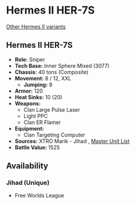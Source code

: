 # Hermes II HER-7S 

[Other Hermes II variants](../hermes_ii.md) 

## Hermes II HER-7S 

- **Role:** Sniper 
- **Tech Base:** Inner Sphere Mixed (3077) 
- **Chassis:** 40 tons (Composite) 
- **Movement:** 8 / 12, XXL 
  - **Jumping:** 8 
- **Armor:** 120 
- **Heat Sinks:** 10 (20) 
- **Weapons:** 
  - Clan Large Pulse Laser 
  - Light PPC 
  - Clan ER Flamer 
- **Equipment:** 
  - Clan Targeting Computer 
- **Sources:** XTRO Marik - Jihad , [Master Unit List](http://masterunitlist.info/Unit/Details/1505/hermes-ii-her-7s) 
- **Battle Value:** 1525 

## Availability 

### Jihad (Unique) 

- Free Worlds League 

